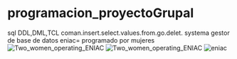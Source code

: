 # programacion_proyectoGrupal
sql 
DDL,DML,TCL
coman.insert.select.values.from.go.delet.
systema gestor de base de datos
eniac= programado por mujeres ![Two_women_operating_ENIAC](https://user-images.githubusercontent.com/108367662/176799938-d15c1b19-16b7-4dc2-9c78-dd90dfdbaacf.gif)
![Two_women_operating_ENIAC](https://user-images.githubusercontent.com/108367662/176799969-138543c0-723d-48a0-aaa1-d999710573c5.gif)
![eniac](https://user-images.githubusercontent.com/108367662/176800063-5e289f61-6d33-497c-9da0-15a3fa5dc205.jpg)
